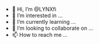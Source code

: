 - 👋 Hi, I’m @LYNXfi
- 👀 I’m interested in ...
- 🌱 I’m currently learning ...
- 💞️ I’m looking to collaborate on ...
- 📫 How to reach me ...

<!---
LYNXfi/LYNXfi is a ✨ special ✨ repository because its `README.md` (this file) appears on your GitHub profile.
You can click the Preview link to take a look at your changes.
--->
